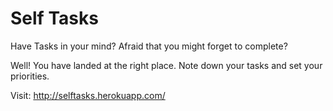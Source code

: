 
# Self Tasks

Have Tasks in your mind?
Afraid that you might forget to complete?

Well! You have landed at the right place.
Note down your tasks and set your priorities.

Visit: http://selftasks.herokuapp.com/